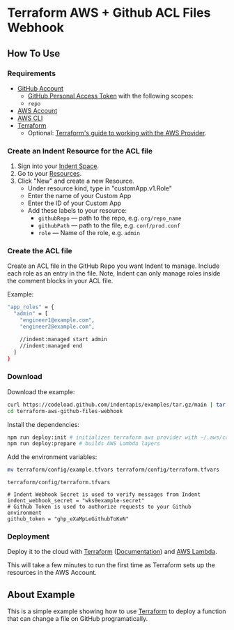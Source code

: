 # Terraform AWS + Github ACL Files Webhook

## How To Use

### Requirements

- [GitHub Account](https://github.com)
  - [GitHub Personal Access Token](https://docs.github.com/en/github/authenticating-to-github/keeping-your-account-and-data-secure/creating-a-personal-access-token) with the following scopes:
  - `repo`
- [AWS Account](https://aws.amazon.com)
- [AWS CLI](https://docs.aws.amazon.com/cli/latest/userguide/cli-configure-quickstart.html)
- [Terraform](https://learn.hashicorp.com/collections/terraform/aws-get-started)
  - Optional: [Terraform's guide to working with the AWS Provider](https://learn.hashicorp.com/collections/terraform/aws-get-started).

### Create an Indent Resource for the ACL file

1. Sign into your [Indent Space](https://indent.com/spaces).
1. Go to your [Resources](https://indent.com/spaces?next=/manage/spaces/[space]/resources/new).
1. Click "New" and create a new Resource.
   - Under resource kind, type in "customApp.v1.Role"
   - Enter the name of your Custom App
   - Enter the ID of your Custom App
   - Add these labels to your resource:
     - `githubRepo` &mdash; path to the repo, e.g. `org/repo_name`
     - `githubPath` &mdash; path to the file, e.g. `conf/prod.conf`
     - `role` &mdash; Name of the role, e.g. `admin`

### Create the ACL file

Create an ACL file in the GitHub Repo you want Indent to manage. Include each role as an entry in the file. Note, Indent can only manage roles inside the comment blocks in your ACL file.

Example:

```bash
"app_roles" = {
  "admin" = [
    "engineer1@example.com",
    "engineer2@example.com",

    //indent:managed start admin
    //indent:managed end
  ]
}
```

### Download

Download the example:

```bash
curl https://codeload.github.com/indentapis/examples/tar.gz/main | tar -xz --strip=3 examples-main/webhooks/change/terraform-aws-github-files-webhook
cd terraform-aws-github-files-webhook
```

Install the dependencies:

```bash
npm run deploy:init # initializes terraform aws provider with ~/.aws/config
npm run deploy:prepare # builds AWS Lambda layers
```

Add the environment variables:

```bash
mv terraform/config/example.tfvars terraform/config/terraform.tfvars
```

`terraform/config/terraform.tfvars`

```hcl
# Indent Webhook Secret is used to verify messages from Indent
indent_webhook_secret = "wks0example-secret"
# Github Token is used to authorize requests to your Github environment
github_token = "ghp_eXaMpLeGithubToKeN"
```

### Deployment

Deploy it to the cloud with [Terraform](https://terraform.io) ([Documentation](https://terraform.io/docs/)) and [AWS Lambda](https://aws.amazon.com/lambda/).

This will take a few minutes to run the first time as Terraform sets up the resources in the AWS Account.

## About Example

This is a simple example showing how to use [Terraform](https://terraform.io) to deploy a function that can change a file on GitHub programatically.
